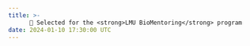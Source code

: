 ```yaml
---
title: >-
      📢 Selected for the <strong>LMU BioMentoring</strong> program
date: 2024-01-10 17:30:00 UTC
---
```

